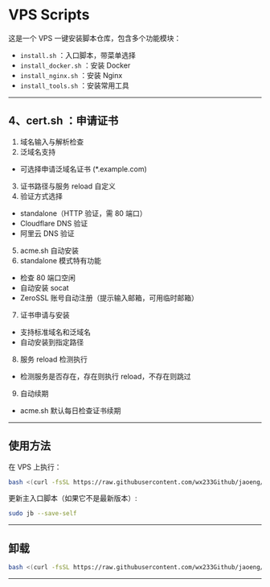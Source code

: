 # VPS Scripts

这是一个 VPS 一键安装脚本仓库，包含多个功能模块：

- `install.sh` ：入口脚本，带菜单选择
- `install_docker.sh` ：安装 Docker
- `install_nginx.sh` ：安装 Nginx
- `install_tools.sh` ：安装常用工具
  
---

## 4、cert.sh ：申请证书
1. 域名输入与解析检查
2. 泛域名支持
 - 可选择申请泛域名证书 (*.example.com)
3. 证书路径与服务 reload 自定义
4. 验证方式选择
 - standalone（HTTP 验证，需 80 端口）
- Cloudflare DNS 验证
- 阿里云 DNS 验证
5. acme.sh 自动安装
6. standalone 模式特有功能
 - 检查 80 端口空闲
 - 自动安装 socat
 - ZeroSSL 账号自动注册（提示输入邮箱，可用临时邮箱）
7. 证书申请与安装
 - 支持标准域名和泛域名
- 自动安装到指定路径
8. 服务 reload 检测执行
- 检测服务是否存在，存在则执行 reload，不存在则跳过
9. 自动续期
- acme.sh 默认每日检查证书续期

---

## 使用方法

在 VPS 上执行：

```bash
bash <(curl -fsSL https://raw.githubusercontent.com/wx233Github/jaoeng/main/install.sh)
```

更新主入口脚本（如果它不是最新版本）:

```Bash
sudo jb --save-self
```

---

## 卸载

```bash
bash <(curl -fsSL https://raw.githubusercontent.com/wx233Github/jaoeng/main/rm/install.sh)
```

---
